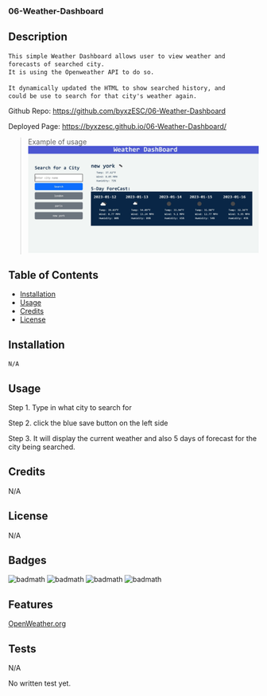 ### 06-Weather-Dashboard

## Description 

    This simple Weather Dashboard allows user to view weather and forecasts of searched city.
    It is using the Openweather API to do so.
    
    It dynamically updated the HTML to show searched history, and 
    could be use to search for that city's weather again. 


Github Repo: https://github.com/byxzESC/06-Weather-Dashboard

Deployed Page: https://byxzesc.github.io/06-Weather-Dashboard/

> Example of usage
![example](./assets/images/example.JPG)

## Table of Contents 

* [Installation](#installation)
* [Usage](#usage)
* [Credits](#credits)
* [License](#license)


## Installation
    N/A


## Usage 

Step 1. Type in what city to search for

Step 2. click the blue save button on the left side

Step 3. It will display the current weather and also 5 days of forecast for the city being searched.


## Credits

N/A


## License

N/A


## Badges

![badmath](https://img.shields.io/badge/HTML-10%25-orange)
![badmath](https://img.shields.io/badge/CSS-10%25-blue)
![badmath](https://img.shields.io/badge/jQuery-10%25-blue)
![badmath](https://img.shields.io/badge/Javascript-300%25-yellow)

## Features

[OpenWeather.org](https://openweathermap.org/)

## Tests

N/A


No written test yet.
